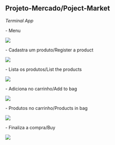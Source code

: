 ## Projeto-Mercado/Poject-Market
<i> Terminal App </i>
<p> - Menu </p> <img src="https://user-images.githubusercontent.com/104368550/196715308-b7c18021-6396-4f87-a930-c5ff9ff03a09.jpg">
<p> - Cadastra um produto/Register a product</p>
<img src="https://user-images.githubusercontent.com/104368550/196715296-29a895f4-7fb0-4510-adfc-74540180db12.jpg">
<p> - Lista os produtos/List the products</p>
<img src="https://user-images.githubusercontent.com/104368550/196715305-5fa2ff04-b041-45f7-b43c-87108a48c7de.jpg">
<p> - Adiciona no carrinho/Add to bag</p>
<img src="https://user-images.githubusercontent.com/104368550/196715292-13137743-4b4e-4e6c-afea-b5d1ded96eca.jpg">
<p> - Produtos no carrinho/Products in bag</p>
<img src="https://user-images.githubusercontent.com/104368550/196715302-5eebce18-9828-4378-a68f-7a74242a3c84.jpg">
<p> - Finaliza a compra/Buy </p>
<img src="https://user-images.githubusercontent.com/104368550/196715300-a6de4a9d-ff09-4a9a-b5a9-23cca69737d8.jpg">
